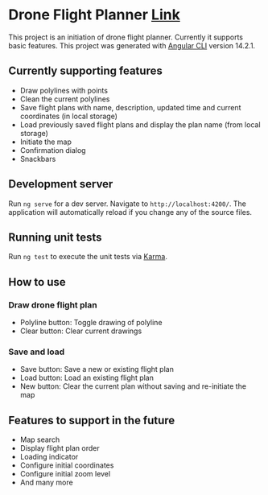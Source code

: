 # Drone Flight Planner [Link](https://shinjjo.github.io/drone-flight-planner)

This project is an initiation of drone flight planner. Currently it supports basic features.
This project was generated with [Angular CLI](https://github.com/angular/angular-cli) version 14.2.1.

## Currently supporting features
- Draw polylines with points 
- Clean the current polylines 
- Save flight plans with name, description, updated time and current coordinates (in local storage)
- Load previously saved flight plans and display the plan name (from local storage)
- Initiate the map
- Confirmation dialog 
- Snackbars

## Development server

Run `ng serve` for a dev server. Navigate to `http://localhost:4200/`. The application will automatically reload if you change any of the source files.

## Running unit tests

Run `ng test` to execute the unit tests via [Karma](https://karma-runner.github.io).

## How to use
### Draw drone flight plan 
- Polyline button: Toggle drawing of polyline
- Clear button: Clear current drawings

### Save and load
- Save button: Save a new or existing flight plan 
- Load button: Load an existing flight plan
- New button: Clear the current plan without saving and re-initiate the map

## Features to support in the future
- Map search
- Display flight plan order
- Loading indicator
- Configure initial coordinates
- Configure initial zoom level
- And many more
